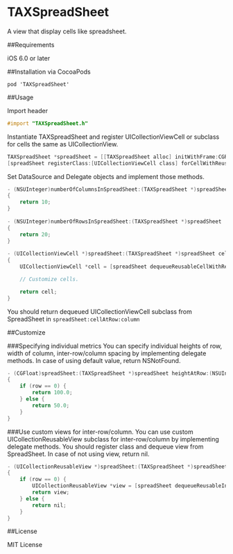 TAXSpreadSheet
============
A view that display cells like spreadsheet.

##Requirements

 iOS 6.0 or later

##Installation
via CocoaPods

```Podfile
pod 'TAXSpreadSheet'
```

##Usage

Import header

```objectivec
#import "TAXSpreadSheet.h"
```

Instantiate TAXSpreadSheet and register UICollectionViewCell or subclass for cells the same as UICollectionView.

```objectivec
TAXSpreadSheet *spreadSheet = [[TAXSpreadSheet alloc] initWithFrame:CGRectMake(0.0. 0.0. 100.0, 100.0)];
[spreadSheet registerClass:[UICollectionViewCell class] forCellWithReuseIdentifier:@"Cell"];
```
Set DataSource and Delegate objects and implement those methods.

```objectivec
- (NSUInteger)numberOfColumnsInSpreadSheet:(TAXSpreadSheet *)spreadSheet
{
    return 10;
}
    
- (NSUInteger)numberOfRowsInSpreadSheet:(TAXSpreadSheet *)spreadSheet
{
    return 20;
}
    
- (UICollectionViewCell *)spreadSheet:(TAXSpreadSheet *)spreadSheet cellAtRow:(NSUInteger)row column:(NSUInteger)column
{
    UICollectionViewCell *cell = [spreadSheet dequeueReusableCellWithReuseIdentifier:@"Cell" forRow:row column:column];

    // Customize cells.

    return cell;
}
```
You should return dequeued UICollectionViewCell subclass from SpreadSheet in ```spreadSheet:cellAtRow:column```

##Customize

###Specifying individual metrics
You can specify individual heights of row, width of column, inter-row/column spacing by implementing delegate methods.
In case of using default value, return NSNotFound.

```objectivec
- (CGFloat)spreadSheet:(TAXSpreadSheet *)spreadSheet heightAtRow:(NSUInteger)row
{
	if (row == 0) {
		return 100.0;
	} else {
		return 50.0;
	}
}
```

###Use custom views for inter-row/column.
You can use custom UICollectionReusableView subclass for inter-row/column by implementing delegate methods.
You should register class and dequeue view from SpreadSheet.
In case of not using view, return nil.

```objectivec
- (UICollectionReusableView *)spreadSheet:(TAXSpreadSheet *)spreadSheet interRowViewBelowRow:(NSUInteger)row
{
	if (row == 0) {
		UICollectionReusableView *view = [spreadSheet dequeueReusableInterRowViewWithIdentifier:@"View" belowRow:row];
		return view;
	} else {
		return nil;
	}
}
```

##License

MIT License